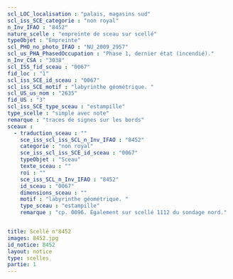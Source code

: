 ```yaml
---
scl_LOC_localisation : "palais, magasins sud"
scl_iss_SCE_categorie : "non royal"
n_Inv_IFAO : "8452"
nature_scelle : "empreinte de sceau sur scellé"
typeObjet : "Empreinte"
scl_PHO_no_photo_IFAO : "NU_2009_2957"
scl_us_PHA_PhasedOccupation : "Phase 1, dernier état (incendié)."
n_Inv_CSA : "3038"
scl_ISS_fid_sceau : "0067"
fid_loc : "1"
scl_iss_SCE_id_sceau : "0067"
scl_iss_SCE_motif : "labyrinthe géométrique. "
scl_US_us_nom : "2635"
fid_US : "3"
scl_iss_SCE_type_sceau : "estampille"
type_scelle : "simple avec note"
remarque : "traces de signes sur les bords"
sceaux :
  - traduction_sceau : ""
    sce_iss_scl_iss_SCL_n_Inv_IFAO : "8452"
    categorie : "non royal"
    sce_iss_scl_iss_SCE_id_sceau : "0067"
    typeObjet : "Sceau"
    texte_sceau : ""
    roi : ""
    sce_iss_SCL_n_Inv_IFAO : "8452"
    id_sceau : "0067"
    dimensions_sceau : ""
    motif : "labyrinthe géométrique. "
    type_sceau : "estampille"
    remarque : "cp. 0096. Également sur scellé 1112 du sondage nord."


title: Scellé n°8452
images: 8452.jpg
id_notice: 8452
layout: notice
type: scelles
partie: 1
---
```

